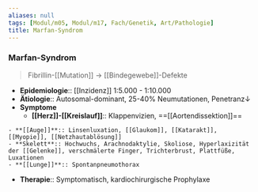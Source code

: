 ```yaml
---
aliases: null
tags: [Modul/m05, Modul/m17, Fach/Genetik, Art/Pathologie]
title: Marfan-Syndrom
---
```

### Marfan-Syndrom 
> Fibrillin-[[Mutation]] → [[Bindegewebe]]-Defekte
- **Epidemiologie**:: [[Inzidenz]] 1:5.000 - 1:10.000
- **Ätiologie**:: Autosomal-dominant, 25-40% Neumutationen, Penetranz↓
- **Symptome**
	- **[[Herz]]-[[Kreislauf]]**:: Klappenvizien, ==[[Aortendissektion]]==
<!--SR:!2023-02-05,25,290-->
	- **[[Auge]]**:: Linsenluxation, [[Glaukom]], [[Katarakt]], [[Myopie]], [[Netzhautablösung]]
	- **Skelett**:: Hochwuchs, Arachnodaktylie, Skoliose, Hyperlaxizität der [[Gelenke]], verschmälerte Finger, Trichterbrust, Plattfüße, Luxationen
	- **[[Lunge]]**:: Spontanpneumothorax
- **Therapie**:: Symptomatisch, kardiochirurgische Prophylaxe